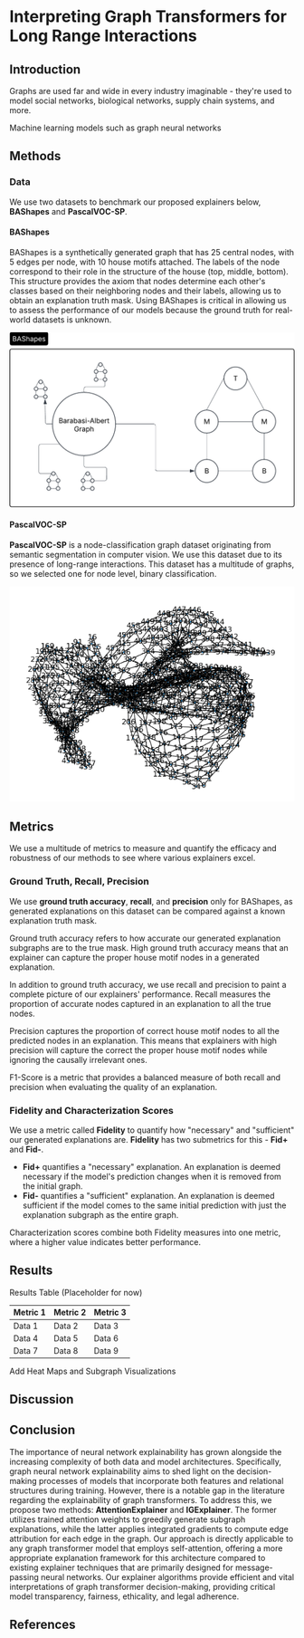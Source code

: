 # Interpreting Graph Transformers for Long Range Interactions

## Introduction

Graphs are used far and wide in every industry imaginable - they're used to model social networks, biological networks, supply chain systems, and more. 

Machine learning models such as graph neural networks 

## Methods

### Data

We use two datasets to benchmark our proposed explainers below, **BAShapes** and **PascalVOC-SP**.

#### BAShapes

BAShapes is a synthetically generated graph that has 25 central nodes, with 5 edges per node, with 10 house motifs attached. The labels of the node correspond to their role in the structure of the house (top, middle, bottom). This structure provides the axiom that nodes determine each other's classes based on their neighboring nodes and their labels, allowing us to obtain an explanation truth mask. Using BAShapes is critical in allowing us to assess the performance of our models because the ground truth for real-world datasets is unknown.

![BAShapes Explanation Visualization](assets/bashapes.png)

#### PascalVOC-SP

**PascalVOC-SP** is a node-classification graph dataset originating from semantic segmentation in computer vision. We use this dataset due to its presence of long-range interactions. This dataset has a multitude of graphs, so we selected one for node level, binary classification.

![PascalVOC-SP Graph Visualization](assets/PascalVOC-SPGraph.PNG)

## Metrics

We use a multitude of metrics to measure and quantify the efficacy and robustness of our methods to see where various explainers excel.

### Ground Truth, Recall, Precision

We use **ground truth accuracy**, **recall**, and **precision** only for BAShapes, as generated explanations on this dataset can be compared against a known explanation truth mask.

Ground truth accuracy refers to how accurate our generated explanation subgraphs are to the true mask. High ground truth accuracy means that an explainer can capture the proper house motif nodes in a generated explanation.

In addition to ground truth accuracy, we use recall and precision to paint a complete picture of our explainers' performance. Recall measures the proportion of accurate nodes captured in an explanation to all the true nodes. 

Precision captures the proportion of correct house motif nodes to all the predicted nodes in an explanation. This means that explainers with high precision will capture the correct the proper house motif nodes while ignoring the causally irrelevant ones.

F1-Score is a metric that provides a balanced measure of both recall and precision when evaluating the quality of an explanation.

### Fidelity and Characterization Scores

We use a metric called **Fidelity** to quantify how "necessary" and "sufficient" our generated explanations are. **Fidelity** has two submetrics for this - **Fid+** and **Fid-**.

* **Fid+** quantifies a "necessary" explanation. An explanation is deemed necessary if the model's prediction changes when it is removed from the initial graph.
* **Fid-** quantifies a "sufficient" explanation. An explanation is deemed sufficient if the model comes to the same initial prediction with just the explanation subgraph as the entire graph.

Characterization scores combine both Fidelity measures into one metric, where a higher value indicates better performance.

## Results

Results Table (Placeholder for now)

| Metric 1 | Metric 2 | Metric 3 |
|----------|----------|----------|
| Data 1   | Data 2   | Data 3   |
| Data 4   | Data 5   | Data 6   |
| Data 7   | Data 8   | Data 9   |


Add Heat Maps and Subgraph Visualizations


## Discussion

## Conclusion

The importance of neural network explainability has grown alongside the increasing complexity of both data and model architectures. Specifically, graph neural network explainability aims to shed light on the decision-making processes of models that incorporate both features and relational structures during training. However, there is a notable gap in the literature regarding the explainability of graph transformers. To address this, we propose two methods: **AttentionExplainer** and **IGExplainer**. The former utilizes trained attention weights to greedily generate subgraph explanations, while the latter applies integrated gradients to compute edge attribution for each edge in the graph. Our approach is directly applicable to any graph transformer model that employs self-attention, offering a more appropriate explanation framework for this architecture compared to existing explainer techniques that are primarily designed for message-passing neural networks. Our explainer algorithms provide efficient and vital interpretations of graph transformer decision-making, providing critical model transparency, fairness, ethicality, and legal adherence.

## References
